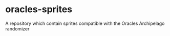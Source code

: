 # oracles-sprites
A repository which contain sprites compatible with the Oracles Archipelago randomizer
